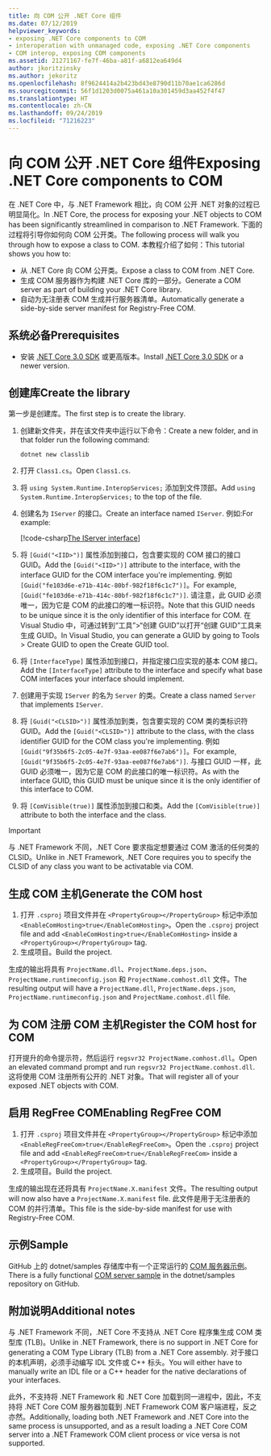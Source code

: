 ```yaml
---
title: 向 COM 公开 .NET Core 组件
ms.date: 07/12/2019
helpviewer_keywords:
- exposing .NET Core components to COM
- interoperation with unmanaged code, exposing .NET Core components
- COM interop, exposing COM components
ms.assetid: 21271167-fe7f-46ba-a81f-a6812ea649d4
author: jkoritzinsky
ms.author: jekoritz
ms.openlocfilehash: 8f9624414a2b423bd43e8790d11b70ae1ca6286d
ms.sourcegitcommit: 56f1d1203d0075a461a10a301459d3aa452f4f47
ms.translationtype: HT
ms.contentlocale: zh-CN
ms.lasthandoff: 09/24/2019
ms.locfileid: "71216223"
---
```

# <a name="exposing-net-core-components-to-com"></a><span data-ttu-id="e70d5-102">向 COM 公开 .NET Core 组件</span><span class="sxs-lookup"><span data-stu-id="e70d5-102">Exposing .NET Core components to COM</span></span>

<span data-ttu-id="e70d5-103">在 .NET Core 中，与 .NET Framework 相比，向 COM 公开 .NET 对象的过程已明显简化。</span><span class="sxs-lookup"><span data-stu-id="e70d5-103">In .NET Core, the process for exposing your .NET objects to COM has been significantly streamlined in comparison to .NET Framework.</span></span> <span data-ttu-id="e70d5-104">下面的过程将引导你如何向 COM 公开类。</span><span class="sxs-lookup"><span data-stu-id="e70d5-104">The following process will walk you through how to expose a class to COM.</span></span> <span data-ttu-id="e70d5-105">本教程介绍了如何：</span><span class="sxs-lookup"><span data-stu-id="e70d5-105">This tutorial shows you how to:</span></span>

- <span data-ttu-id="e70d5-106">从 .NET Core 向 COM 公开类。</span><span class="sxs-lookup"><span data-stu-id="e70d5-106">Expose a class to COM from .NET Core.</span></span>
- <span data-ttu-id="e70d5-107">生成 COM 服务器作为构建 .NET Core 库的一部分。</span><span class="sxs-lookup"><span data-stu-id="e70d5-107">Generate a COM server as part of building your .NET Core library.</span></span>
- <span data-ttu-id="e70d5-108">自动为无注册表 COM 生成并行服务器清单。</span><span class="sxs-lookup"><span data-stu-id="e70d5-108">Automatically generate a side-by-side server manifest for Registry-Free COM.</span></span>

## <a name="prerequisites"></a><span data-ttu-id="e70d5-109">系统必备</span><span class="sxs-lookup"><span data-stu-id="e70d5-109">Prerequisites</span></span>

- <span data-ttu-id="e70d5-110">安装 [.NET Core 3.0 SDK](https://dotnet.microsoft.com/download) 或更高版本。</span><span class="sxs-lookup"><span data-stu-id="e70d5-110">Install [.NET Core 3.0 SDK](https://dotnet.microsoft.com/download) or a newer version.</span></span>

## <a name="create-the-library"></a><span data-ttu-id="e70d5-111">创建库</span><span class="sxs-lookup"><span data-stu-id="e70d5-111">Create the library</span></span>

<span data-ttu-id="e70d5-112">第一步是创建库。</span><span class="sxs-lookup"><span data-stu-id="e70d5-112">The first step is to create the library.</span></span>

1. <span data-ttu-id="e70d5-113">创建新文件夹，并在该文件夹中运行以下命令：</span><span class="sxs-lookup"><span data-stu-id="e70d5-113">Create a new folder, and in that folder run the following command:</span></span>
    
    ```dotnetcli
    dotnet new classlib
    ```

2. <span data-ttu-id="e70d5-114">打开 `Class1.cs`。</span><span class="sxs-lookup"><span data-stu-id="e70d5-114">Open `Class1.cs`.</span></span>
3. <span data-ttu-id="e70d5-115">将 `using System.Runtime.InteropServices;` 添加到文件顶部。</span><span class="sxs-lookup"><span data-stu-id="e70d5-115">Add `using System.Runtime.InteropServices;` to the top of the file.</span></span>
4. <span data-ttu-id="e70d5-116">创建名为 `IServer` 的接口。</span><span class="sxs-lookup"><span data-stu-id="e70d5-116">Create an interface named `IServer`.</span></span> <span data-ttu-id="e70d5-117">例如:</span><span class="sxs-lookup"><span data-stu-id="e70d5-117">For example:</span></span>

   [!code-csharp[The IServer interface](~/samples/core/extensions/COMServerDemo/COMContract/IServer.cs)]

5. <span data-ttu-id="e70d5-118">将 `[Guid("<IID>")]` 属性添加到接口，包含要实现的 COM 接口的接口 GUID。</span><span class="sxs-lookup"><span data-stu-id="e70d5-118">Add the `[Guid("<IID>")]` attribute to the interface, with the interface GUID for the COM interface you're implementing.</span></span> <span data-ttu-id="e70d5-119">例如 `[Guid("fe103d6e-e71b-414c-80bf-982f18f6c1c7")]`。</span><span class="sxs-lookup"><span data-stu-id="e70d5-119">For example, `[Guid("fe103d6e-e71b-414c-80bf-982f18f6c1c7")]`.</span></span> <span data-ttu-id="e70d5-120">请注意，此 GUID 必须唯一，因为它是 COM 的此接口的唯一标识符。</span><span class="sxs-lookup"><span data-stu-id="e70d5-120">Note that this GUID needs to be unique since it is the only identifier of this interface for COM.</span></span> <span data-ttu-id="e70d5-121">在 Visual Studio 中，可通过转到“工具”>“创建 GUID”以打开“创建 GUID”工具来生成 GUID。</span><span class="sxs-lookup"><span data-stu-id="e70d5-121">In Visual Studio, you can generate a GUID by going to Tools > Create GUID to open the Create GUID tool.</span></span>
6. <span data-ttu-id="e70d5-122">将 `[InterfaceType]` 属性添加到接口，并指定接口应实现的基本 COM 接口。</span><span class="sxs-lookup"><span data-stu-id="e70d5-122">Add the `[InterfaceType]` attribute to the interface and specify what base COM interfaces your interface should implement.</span></span>
7. <span data-ttu-id="e70d5-123">创建用于实现 `IServer` 的名为 `Server` 的类。</span><span class="sxs-lookup"><span data-stu-id="e70d5-123">Create a class named `Server` that implements `IServer`.</span></span>
8. <span data-ttu-id="e70d5-124">将 `[Guid("<CLSID>")]` 属性添加到类，包含要实现的 COM 类的类标识符 GUID。</span><span class="sxs-lookup"><span data-stu-id="e70d5-124">Add the `[Guid("<CLSID>")]` attribute to the class, with the class identifier GUID for the COM class you're implementing.</span></span> <span data-ttu-id="e70d5-125">例如 `[Guid("9f35b6f5-2c05-4e7f-93aa-ee087f6e7ab6")]`。</span><span class="sxs-lookup"><span data-stu-id="e70d5-125">For example, `[Guid("9f35b6f5-2c05-4e7f-93aa-ee087f6e7ab6")]`.</span></span> <span data-ttu-id="e70d5-126">与接口 GUID 一样，此 GUID 必须唯一，因为它是 COM 的此接口的唯一标识符。</span><span class="sxs-lookup"><span data-stu-id="e70d5-126">As with the interface GUID, this GUID must be unique since it is the only identifier of this interface to COM.</span></span>
9. <span data-ttu-id="e70d5-127">将 `[ComVisible(true)]` 属性添加到接口和类。</span><span class="sxs-lookup"><span data-stu-id="e70d5-127">Add the `[ComVisible(true)]` attribute to both the interface and the class.</span></span>

> [!IMPORTANT]
> <span data-ttu-id="e70d5-128">与 .NET Framework 不同，.NET Core 要求指定想要通过 COM 激活的任何类的 CLSID。</span><span class="sxs-lookup"><span data-stu-id="e70d5-128">Unlike in .NET Framework, .NET Core requires you to specify the CLSID of any class you want to be activatable via COM.</span></span>

## <a name="generate-the-com-host"></a><span data-ttu-id="e70d5-129">生成 COM 主机</span><span class="sxs-lookup"><span data-stu-id="e70d5-129">Generate the COM host</span></span>

1. <span data-ttu-id="e70d5-130">打开 `.csproj` 项目文件并在 `<PropertyGroup></PropertyGroup>` 标记中添加 `<EnableComHosting>true</EnableComHosting>`。</span><span class="sxs-lookup"><span data-stu-id="e70d5-130">Open the `.csproj` project file and add `<EnableComHosting>true</EnableComHosting>` inside a `<PropertyGroup></PropertyGroup>` tag.</span></span>
2. <span data-ttu-id="e70d5-131">生成项目。</span><span class="sxs-lookup"><span data-stu-id="e70d5-131">Build the project.</span></span>

<span data-ttu-id="e70d5-132">生成的输出将具有 `ProjectName.dll`、`ProjectName.deps.json`、`ProjectName.runtimeconfig.json` 和 `ProjectName.comhost.dll` 文件。</span><span class="sxs-lookup"><span data-stu-id="e70d5-132">The resulting output will have a `ProjectName.dll`, `ProjectName.deps.json`, `ProjectName.runtimeconfig.json` and `ProjectName.comhost.dll` file.</span></span>

## <a name="register-the-com-host-for-com"></a><span data-ttu-id="e70d5-133">为 COM 注册 COM 主机</span><span class="sxs-lookup"><span data-stu-id="e70d5-133">Register the COM host for COM</span></span>

<span data-ttu-id="e70d5-134">打开提升的命令提示符，然后运行 `regsvr32 ProjectName.comhost.dll`。</span><span class="sxs-lookup"><span data-stu-id="e70d5-134">Open an elevated command prompt and run `regsvr32 ProjectName.comhost.dll`.</span></span> <span data-ttu-id="e70d5-135">这将使用 COM 注册所有公开的 .NET 对象。</span><span class="sxs-lookup"><span data-stu-id="e70d5-135">That will register all of your exposed .NET objects with COM.</span></span>

## <a name="enabling-regfree-com"></a><span data-ttu-id="e70d5-136">启用 RegFree COM</span><span class="sxs-lookup"><span data-stu-id="e70d5-136">Enabling RegFree COM</span></span>

1. <span data-ttu-id="e70d5-137">打开 `.csproj` 项目文件并在 `<PropertyGroup></PropertyGroup>` 标记中添加 `<EnableRegFreeCom>true</EnableRegFreeCom>`。</span><span class="sxs-lookup"><span data-stu-id="e70d5-137">Open the `.csproj` project file and add `<EnableRegFreeCom>true</EnableRegFreeCom>` inside a `<PropertyGroup></PropertyGroup>` tag.</span></span>
2. <span data-ttu-id="e70d5-138">生成项目。</span><span class="sxs-lookup"><span data-stu-id="e70d5-138">Build the project.</span></span>

<span data-ttu-id="e70d5-139">生成的输出现在还将具有 `ProjectName.X.manifest` 文件。</span><span class="sxs-lookup"><span data-stu-id="e70d5-139">The resulting output will now also have a `ProjectName.X.manifest` file.</span></span> <span data-ttu-id="e70d5-140">此文件是用于无注册表的 COM 的并行清单。</span><span class="sxs-lookup"><span data-stu-id="e70d5-140">This file is the side-by-side manifest for use with Registry-Free COM.</span></span>

## <a name="sample"></a><span data-ttu-id="e70d5-141">示例</span><span class="sxs-lookup"><span data-stu-id="e70d5-141">Sample</span></span>

<span data-ttu-id="e70d5-142">GitHub 上的 dotnet/samples 存储库中有一个正常运行的 [COM 服务器示例](https://github.com/dotnet/samples/tree/master/core/extensions/COMServerDemo)。</span><span class="sxs-lookup"><span data-stu-id="e70d5-142">There is a fully functional [COM server sample](https://github.com/dotnet/samples/tree/master/core/extensions/COMServerDemo) in the dotnet/samples repository on GitHub.</span></span>

## <a name="additional-notes"></a><span data-ttu-id="e70d5-143">附加说明</span><span class="sxs-lookup"><span data-stu-id="e70d5-143">Additional notes</span></span>

<span data-ttu-id="e70d5-144">与 .NET Framework 不同，.NET Core 不支持从 .NET Core 程序集生成 COM 类型库 (TLB)。</span><span class="sxs-lookup"><span data-stu-id="e70d5-144">Unlike in .NET Framework, there is no support in .NET Core for generating a COM Type Library (TLB) from a .NET Core assembly.</span></span> <span data-ttu-id="e70d5-145">对于接口的本机声明，必须手动编写 IDL 文件或 C++ 标头。</span><span class="sxs-lookup"><span data-stu-id="e70d5-145">You will either have to manually write an IDL file or a C++ header for the native declarations of your interfaces.</span></span>

<span data-ttu-id="e70d5-146">此外，不支持将 .NET Framework 和 .NET Core 加载到同一进程中，因此，不支持将 .NET Core COM 服务器加载到 .NET Framework COM 客户端进程，反之亦然。</span><span class="sxs-lookup"><span data-stu-id="e70d5-146">Additionally, loading both .NET Framework and .NET Core into the same process is unsupported, and as a result loading a .NET Core COM server into a .NET Framework COM client process or vice versa is not supported.</span></span>
